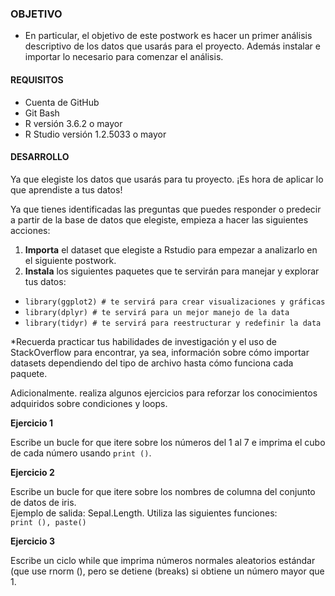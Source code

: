 ### OBJETIVO  

- En particular, el objetivo de este postwork es hacer un primer análisis descriptivo de los datos que usarás para el proyecto. Además instalar e importar lo necesario para comenzar el análisis.  

#### REQUISITOS
- Cuenta de GitHub  
- Git Bash  
- R versión 3.6.2 o mayor                                
- R Studio versión 1.2.5033 o mayor   

#### DESARROLLO

Ya que elegiste los datos que usarás para tu proyecto. ¡Es hora de aplicar lo que aprendiste a tus datos!   

Ya que tienes identificadas las preguntas que puedes responder o predecir a partir de la base de datos que elegiste, empieza a hacer las siguientes acciones:  

1. **Importa** el dataset que elegiste a Rstudio para empezar a analizarlo en el siguiente postwork.    
2. **Instala** los siguientes paquetes que te servirán para manejar y explorar tus datos:  
- ```library(ggplot2) # te servirá para crear visualizaciones y gráficas``` 
- ```library(dplyr) # te servirá para un mejor manejo de la data```
- ```library(tidyr) # te servirá para reestructurar y redefinir la data```    

*Recuerda practicar tus habilidades de investigación y el uso de StackOverflow para encontrar, ya sea, información sobre cómo importar datasets dependiendo del tipo de archivo hasta cómo funciona cada paquete.   
  

Adicionalmente. realiza algunos ejercicios para reforzar los conocimientos adquiridos sobre condiciones y loops.

**Ejercicio 1**  

Escribe un bucle for que itere sobre los números del 1 al 7 e imprima el cubo de cada número usando ```print ()```.  

**Ejercicio 2**  

Escribe un bucle for que itere sobre los nombres de columna del conjunto de datos de iris.  
Ejemplo de salida: Sepal.Length. Utiliza las siguientes funciones:  
```print (), paste() ```  

**Ejercicio 3**  

Escribe un ciclo while que imprima números normales aleatorios estándar (que use rnorm (), pero se detiene (breaks) si obtiene un número mayor que 1.  

